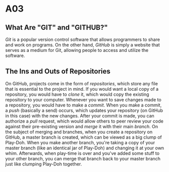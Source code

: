 # A03

## What Are "GIT" and "GITHUB?"
*Git* is a popular version control software that allows programmers to share and work on programs. On the other hand, *GitHub* is simply a website that serves as a medium for Git, allowing people to access and utilize the software.

## The Ins and Outs of Repositories
On GitHub, projects come in the form of *repositories*, which store any file that is essential to the project in mind. If you would want a local copy of a repository, you would have to *clone* it, which would copy the existing repository to your computer. Whenever you want to save changes made to a repository, you would have to make a *commit*. When you make a commit, a *push* (basically a send) occurs, which updates your repository (on GitHub in this case) with the new changes. After your commit is made, you can authorize a *pull* request, which would allow others to peer review your code against their pre-existing version and *merge* it with their main *branch*. On the subject of merging and branches, when you create a repository on GitHub, a master branch is created, which can be viewed as a big clump of Play-Doh. When you make another branch, you're taking a copy of your master branch (like an identical jar of Play-Doh) and changing it at your own whim. Afterwards, when play-time is over and you've added some stuff to your other branch, you can merge that branch back to your master branch just like clumping Play-Doh together.

